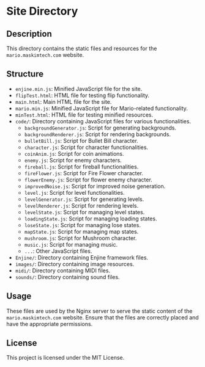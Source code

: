 # Site Directory

## Description
This directory contains the static files and resources for the `mario.maskimtech.com` website.

## Structure
- `enjine.min.js`: Minified JavaScript file for the site.
- `flipTest.html`: HTML file for testing flip functionality.
- `main.html`: Main HTML file for the site.
- `mario.min.js`: Minified JavaScript file for Mario-related functionality.
- `minTest.html`: HTML file for testing minified resources.
- `code/`: Directory containing JavaScript files for various functionalities.
  - `backgroundGenerator.js`: Script for generating backgrounds.
  - `backgroundRenderer.js`: Script for rendering backgrounds.
  - `bulletBill.js`: Script for Bullet Bill character.
  - `character.js`: Script for character functionalities.
  - `coinAnim.js`: Script for coin animations.
  - `enemy.js`: Script for enemy characters.
  - `fireball.js`: Script for fireball functionalities.
  - `fireFlower.js`: Script for Fire Flower character.
  - `flowerEnemy.js`: Script for flower enemy character.
  - `improvedNoise.js`: Script for improved noise generation.
  - `level.js`: Script for level functionalities.
  - `levelGenerator.js`: Script for generating levels.
  - `levelRenderer.js`: Script for rendering levels.
  - `levelState.js`: Script for managing level states.
  - `loadingState.js`: Script for managing loading states.
  - `loseState.js`: Script for managing lose states.
  - `mapState.js`: Script for managing map states.
  - `mushroom.js`: Script for Mushroom character.
  - `music.js`: Script for managing music.
  - `...`: Other JavaScript files.
- `Enjine/`: Directory containing Enjine framework files.
- `images/`: Directory containing image resources.
- `midi/`: Directory containing MIDI files.
- `sounds/`: Directory containing sound files.

## Usage
These files are used by the Nginx server to serve the static content of the `mario.maskimtech.com` website. Ensure that the files are correctly placed and have the appropriate permissions.

## License
This project is licensed under the MIT License.
